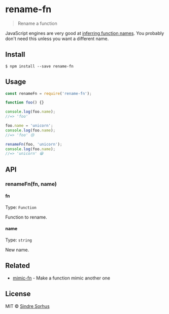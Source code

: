 # rename-fn

> Rename a function

JavaScript engines are very good at [inferring function names](http://www.2ality.com/2015/09/function-names-es6.html). You probably don't need this unless you want a different name.


## Install

```
$ npm install --save rename-fn
```


## Usage

```js
const renameFn = require('rename-fn');

function foo() {}

console.log(foo.name);
//=> 'foo'

foo.name = 'unicorn';
console.log(foo.name);
//=> 'foo' 😢

renameFn(foo, 'unicorn');
console.log(foo.name);
//=> 'unicorn' 😁
```


## API

### renameFn(fn, name)

#### fn

Type: `Function`

Function to rename.

#### name

Type: `string`

New name.


## Related

- [mimic-fn](https://github.com/sindresorhus/mimic-fn) - Make a function mimic another one


## License

MIT © [Sindre Sorhus](https://sindresorhus.com)
